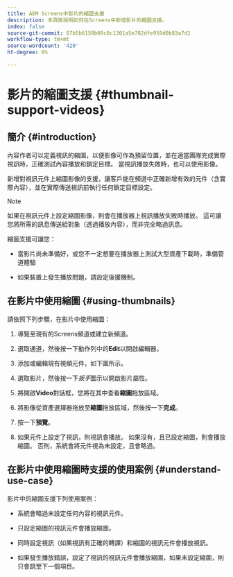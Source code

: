 ```yaml
---
title: AEM Screens中影片的縮圖支援
description: 本頁面說明如何在Screens中新增影片的縮圖支援。
index: false
source-git-commit: 07b5b6159b09c0c1301a5e782dfe959d0b83a7d2
workflow-type: tm+mt
source-wordcount: '420'
ht-degree: 0%

---
```


# 影片的縮圖支援 {#thumbnail-support-videos}

## 簡介 {#introduction}

內容作者可以定義視訊的縮圖，以便影像可作為預留位置，並在適當團隊完成實際視訊時，正確測試內容播放和鎖定目標。 當視訊播放失敗時，也可以使用影像。

新增對視訊元件上縮圖影像的支援，讓客戶能在頻道中正確新增有效的元件（含實際內容），並在實際傳送視訊前執行任何鎖定目標設定。

>[!NOTE]
>如果在視訊元件上設定縮圖影像，則會在播放器上視訊播放失敗時播放。 這可讓您將所需的訊息傳送給對象（透過播放內容），而非完全略過訊息。

縮圖支援可讓您：

* 當影片尚未準備好，或您不一定想要在播放器上測試大型資產下載時，準備管道體驗

* 如果裝置上發生播放問題，請設定後援機制。

## 在影片中使用縮圖 {#using-thumbnails}

請依照下列步驟，在影片中使用縮圖：

1. 導覽至現有的Screens頻道或建立新頻道。

1. 選取通道，然後按一下動作列中的&#x200B;**Edit**&#x200B;以開啟編輯器。

1. 添加或編輯現有視頻元件，如下圖所示。

1. 選取影片，然後按一下&#x200B;*扳手*&#x200B;圖示以開啟影片屬性。

1. 將開啟&#x200B;**Video**&#x200B;對話框，您將在其中查看&#x200B;**縮圖**&#x200B;拖放區域。

1. 將影像從資產選擇器拖放至&#x200B;**縮圖**&#x200B;拖放區域，然後按一下&#x200B;**完成**。

1. 按一下&#x200B;**預覽**。

1. 如果元件上設定了視訊，則視訊會播放。 如果沒有，且已設定縮圖，則會播放縮圖。 否則，系統會將元件視為未設定，且會略過。

## 在影片中使用縮圖時支援的使用案例 {#understand-use-case}

影片中的縮圖支援下列使用案例：

* 系統會略過未設定任何內容的視訊元件。

* 只設定縮圖的視訊元件會播放縮圖。

* 同時設定視訊（如果視訊有正確的轉譯）和縮圖的視訊元件會播放視訊。

* 如果發生播放錯誤，設定了視訊的視訊元件會播放縮圖，如果未設定縮圖，則只會跳至下一個項目。
